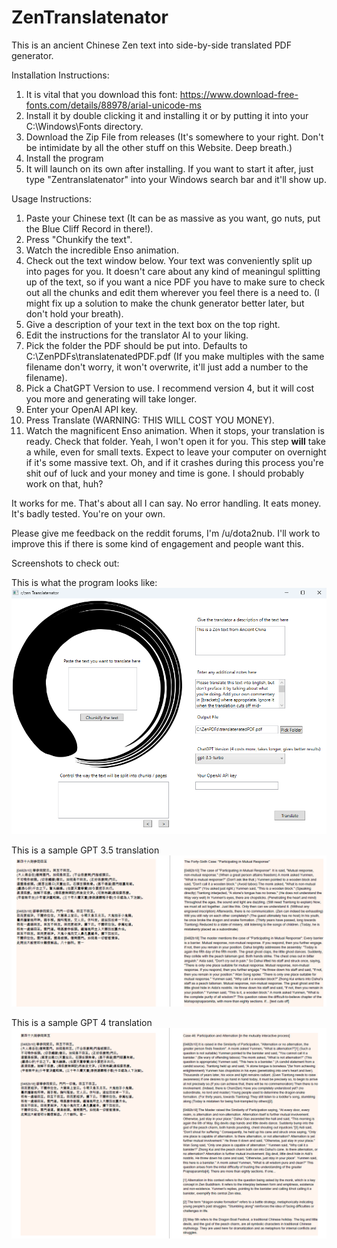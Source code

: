 # ZenTranslatenator

This is an ancient Chinese Zen text into side-by-side translated PDF generator.

Installation Instructions:

1. It is vital that you download this font: https://www.download-free-fonts.com/details/88978/arial-unicode-ms
2. Install it by double clicking it and installing it or by putting it into your C:\Windows\Fonts directory.
3. Download the Zip File from releases (It's somewhere to your right. Don't be intimidate by all the other stuff on this Website. Deep breath.)
4. Install the program
5. It will launch on its own after installing. If you want to start it after, just type "Zentranslatenator" into your Windows search bar and it'll show up.

Usage Instructions: 

1. Paste your Chinese text (It can be as massive as you want, go nuts, put the Blue Cliff Record in there!).
2. Press "Chunkify the text".
3. Watch the incredible Enso animation.
4. Check out the text window below. Your text was conveniently split up into pages for you. It doesn't care about any kind of meaningul splitting up of the text, so if you want a nice PDF you have to make sure to check out all the chunks and edit them wherever you feel there is a need to. (I might fix up a solution to make the chunk generator better later, but don't hold your breath).
5. Give a description of your text in the text box on the top right.
6. Edit the instructions for the translator AI to your liking.
7. Pick the folder the PDF should be put into. Defaults to C:\ZenPDFs\translatenatedPDF.pdf (If you make multiples with the same filename don't worry, it won't overwrite, it'll just add a number to the filename).
8. Pick a ChatGPT Version to use. I recommend version 4, but it will cost you more and generating will take longer.
9. Enter your OpenAI API key.
10. Press Translate (WARNING: THIS WILL COST YOU MONEY).
11. Watch the magnificent Enso animation. When it stops, your translation is ready. Check that folder. Yeah, I won't open it for you. This step **will** take a while, even for small texts. Expect to leave your computer on overnight if it's some massive text. Oh, and if it crashes during this process you're shit ouf of luck and your money and time is gone. I should probably work on that, huh?


It works for me. That's about all I can say. No error handling. It eats money. It's badly tested. You're on your own.

Please give me feedback on the reddit forums, I'm /u/dota2nub. I'll work to improve this if there is some kind of engagement and people want this.

Screenshots to check out: 

This is what the program looks like:
![Screenshot](./ZenTranslatenator/Resources/Screenshot.png)

This is a sample GPT 3.5 translation
![GPT 3.5](./ZenTranslatenator/Resources/ScreenshotGPT35.png)

This is a sample GPT 4 translation
![GPT 4](./ZenTranslatenator/Resources/ScreenshotGPT4.png)

